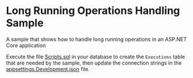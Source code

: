 # Long Running Operations Handling Sample

A sample that shows how to handle long running operations in an ASP.NET Core application

Execute the file [Scripts.sql](https://github.com/marcominerva/LongRunningSample/blob/master/Scripts.sql) in your database to create the `Executions` table that are needed by the sample, then update the connection strings in the [appsettings.Development.json](https://github.com/marcominerva/LongRunningSample/blob/master/LongRunningSample/appsettings.Development.json#L3-L4) file.
